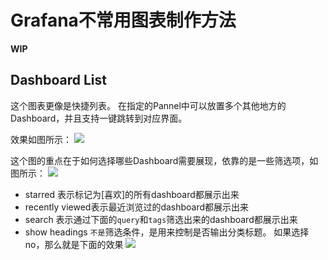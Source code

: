 # Grafana不常用图表制作方法

**WIP**

## Dashboard List

这个图表更像是快捷列表。 在指定的Pannel中可以放置多个其他地方的Dashboard，并且支持一键跳转到对应界面。

效果如图所示：
![](https://tva1.sinaimg.cn/large/008i3skNly1gygo379d5bj31300euaam.jpg)

这个图的重点在于如何选择哪些Dashboard需要展现，依靠的是一些筛选项，如图所示：
![](https://tva1.sinaimg.cn/large/008i3skNly1gygo4cxpnwj30my0ts3zj.jpg)

+ starred 表示标记为[喜欢]的所有dashboard都展示出来
+ recently viewed表示最近浏览过的dashboard都展示出来
+ search 表示通过下面的`query`和`tags`筛选出来的dashboard都展示出来
+ show headings `不是`筛选条件，是用来控制是否输出分类标题。 如果选择no，那么就是下面的效果
![](https://tva1.sinaimg.cn/large/008i3skNly1gygo8odz9oj312y090mxh.jpg)

